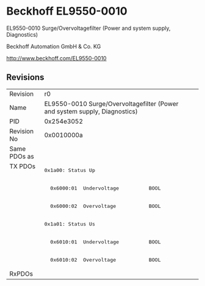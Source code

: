 # Beckhoff EL9550-0010

EL9550-0010 Surge/Overvoltagefilter (Power and system supply, Diagnostics)

Beckhoff Automation GmbH & Co. KG

http://www.beckhoff.com/EL9550-0010

## Revisions
<table>
<tr >
<td>Revision</td>
<td>r0</td>
</tr>
<tr >
<td>Name</td>
<td>EL9550-0010 Surge/Overvoltagefilter (Power and system supply, Diagnostics)</td>
</tr>
<tr >
<td>PID</td>
<td>0x254e3052</td>
</tr>
<tr >
<td>Revision No</td>
<td>0x0010000a</td>
</tr>
<tr >
<td>Same PDOs as</td>
<td></td>
</tr>
<tr class="txpdo">
<td rowspan=6 valign=top>TX PDOs</td>
<td><pre>0x1a00: Status Up</pre></td>
<td></td>
</tr>
<tr class="txpdo">
<td><pre>  0x6000:01  Undervoltage          BOOL</pre></td>
</tr>
<tr class="txpdo">
<td><pre>  0x6000:02  Overvoltage           BOOL</pre></td>
</tr>
<tr class="txpdo">
<td><pre>0x1a01: Status Us</pre></td>
</tr>
<tr class="txpdo">
<td><pre>  0x6010:01  Undervoltage          BOOL</pre></td>
</tr>
<tr class="txpdo">
<td><pre>  0x6010:02  Overvoltage           BOOL</pre></td>
</tr>
<tr >
<td>RxPDOs</td>
<td></td>
</tr>
</table>
